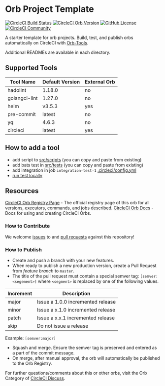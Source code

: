 # Orb Project Template

[![CircleCI Build Status](https://circleci.com/gh/signavio/tools-orb.svg?style=shield "CircleCI Build Status")](https://circleci.com/gh/signavio/tools-orb) [![CircleCI Orb Version](https://badges.circleci.com/orbs/signavio/tools-orb)](https://circleci.com/orbs/registry/orb/signavio/tools-orb) [![GitHub License](https://img.shields.io/badge/license-MIT-lightgrey.svg)](https://raw.githubusercontent.com/signavio/tools-orb/master/LICENSE) [![CircleCI Community](https://img.shields.io/badge/community-CircleCI%20Discuss-343434.svg)](https://discuss.circleci.com/c/ecosystem/orbs)



A starter template for orb projects. Build, test, and publish orbs automatically on CircleCI with [Orb-Tools](https://circleci.com/orbs/registry/orb/circleci/orb-tools).

Additional READMEs are available in each directory.

## Supported Tools
| Tool Name     | Default Version | External Orb |
|---------------|-----------------|--------------|
| hadolint      | 1.18.0          | no           |
| golangci-lint | 1.27.0          | no           |
| helm          | v3.5.3          | yes          |
| pre-commit    | latest          | no           |
| yq            | 4.6.3           | no           |
| circleci      | latest          | yes          |

## How to add a tool
* add script to [src/scripts](src/scripts) (you can copy and paste from existing)
* add bats test in [src/tests](src/tests) (you can copy and paste from existing)
* add integration in job `integration-test-1` [.circleci/config.yml](.circleci/config.yml)
* [run test locally](src/tests/README.md#test-bats-locally) 

## Resources

[CircleCI Orb Registry Page](https://circleci.com/orbs/registry/orb/signavio/tools-orb) - The official registry page of this orb for all versions, executors, commands, and jobs described.
[CircleCI Orb Docs](https://circleci.com/docs/2.0/orb-intro/#section=configuration) - Docs for using and creating CircleCI Orbs.

### How to Contribute

We welcome [issues](https://github.com/signavio/tools-orb/issues) to and [pull requests](https://github.com/signavio/tools-orb/pulls) against this repository!

### How to Publish
* Create and push a branch with your new features.
* When ready to publish a new production version, create a Pull Request from _feature branch_ to `master`.
* The title of the pull request must contain a special semver tag: `[semver:<segement>]` where `<segment>` is replaced by one of the following values.

| Increment | Description|
| ----------| -----------|
| major     | Issue a 1.0.0 incremented release|
| minor     | Issue a x.1.0 incremented release|
| patch     | Issue a x.x.1 incremented release|
| skip      | Do not issue a release|

Example: `[semver:major]`

* Squash and merge. Ensure the semver tag is preserved and entered as a part of the commit message.
* On merge, after manual approval, the orb will automatically be published to the Orb Registry.


For further questions/comments about this or other orbs, visit the Orb Category of [CircleCI Discuss](https://discuss.circleci.com/c/orbs).

